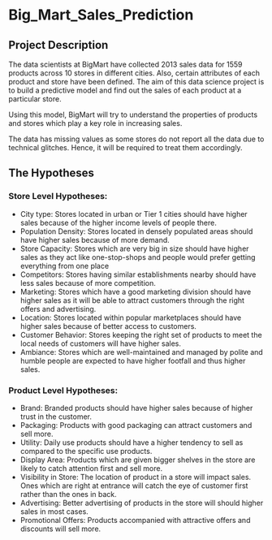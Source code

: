 # Big_Mart_Sales_Prediction

## Project Description
The data scientists at BigMart have collected 2013 sales data for 1559 products across 10 stores in different cities. Also, certain attributes of each product and store have been defined. The aim of this data science project is to build a predictive model and find out the sales of each product at a particular store.

Using this model, BigMart will try to understand the properties of products and stores which play a key role in increasing sales.

The data has missing values as some stores do not report all the data due to technical glitches. Hence, it will be required to treat them accordingly.

## The Hypotheses
### Store Level Hypotheses:
* City type: Stores located in urban or Tier 1 cities should have higher sales because of the higher income levels of people there.
* Population Density: Stores located in densely populated areas should have higher sales because of more demand.
* Store Capacity: Stores which are very big in size should have higher sales as they act like one-stop-shops and people would prefer getting everything from one place
* Competitors: Stores having similar establishments nearby should have less sales because of more competition.
* Marketing: Stores which have a good marketing division should have higher sales as it will be able to attract customers through the right offers and advertising.
* Location: Stores located within popular marketplaces should have higher sales because of better access to customers.
* Customer Behavior: Stores keeping the right set of products to meet the local needs of customers will have higher sales.
* Ambiance: Stores which are well-maintained and managed by polite and humble people are expected to have higher footfall and thus higher sales.

### Product Level Hypotheses:
* Brand: Branded products should have higher sales because of higher trust in the customer.
* Packaging: Products with good packaging can attract customers and sell more.
* Utility: Daily use products should have a higher tendency to sell as compared to the specific use products.
* Display Area: Products which are given bigger shelves in the store are likely to catch attention first and sell more.
* Visibility in Store: The location of product in a store will impact sales. Ones which are right at entrance will catch the eye of customer first rather than the ones in back.
* Advertising: Better advertising of products in the store will should higher sales in most cases.
* Promotional Offers: Products accompanied with attractive offers and discounts will sell more.
